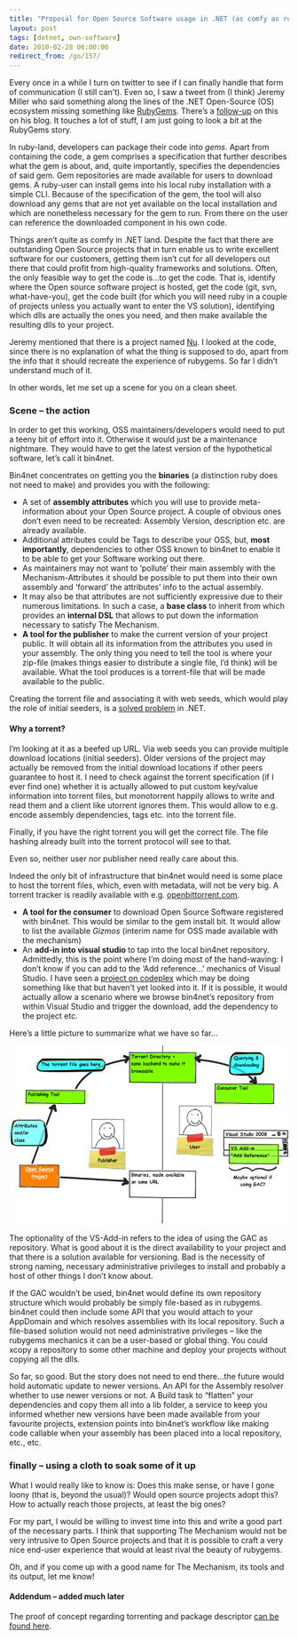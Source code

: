 ```yaml
---
title: "Proposal for Open Source Software usage in .NET (as comfy as rubygems)"
layout: post
tags: [dotnet, own-software]
date: 2010-02-28 06:00:00
redirect_from: /go/157/
---
```


Every once in a while I turn on twitter to see if I can finally handle that form of communication (I still can’t). Even so, I saw a tweet from (I think) Jeremy Miller who said something along the lines of the .NET Open-Source (OS) ecosystem missing something like [RubyGems](http://docs.rubygems.org/). There’s a [follow-up](http://codebetter.com/blogs/jeremy.miller/archive/2010/02/25/a-vision-for-fubumvc-s-component-model-gems-nu-engines-slices-oh-my.aspx) on this on his blog. It touches a lot of stuff, I am just going to look a bit at the RubyGems story.

In ruby-land, developers can package their code into _gems_. Apart from containing the code, a gem comprises a specification that further describes what the gem is about, and, quite importantly, specifies the dependencies of said gem. Gem repositories are made available for users to download gems. A ruby-user can install gems into his local ruby installation with a simple CLI. Because of the specification of the gem, the tool will also download any gems that are not yet available on the local installation and which are nonetheless necessary for the gem to run. From there on the user can reference the downloaded component in his own code.

Things aren’t quite as comfy in .NET land. Despite the fact that there are outstanding Open Source projects that in turn enable us to write excellent software for our customers, getting them isn’t cut for all developers out there that could profit from high-quality frameworks and solutions. Often, the only feasible way to get the code is...to get the code. That is, identify where the Open source software project is hosted, get the code (git, svn, what-have-you), get the code built (for which you will need ruby in a couple of projects unless you actually want to enter the VS solution), identifying which dlls are actually the ones you need, and then make available the resulting dlls to your project.

Jeremy mentioned that there is a project named [Nu](http://wiki.github.com/phatboyg/nu/). I looked at the code, since there is no explanation of what the thing is supposed to do, apart from the info that it should recreate the experience of rubygems. So far I didn’t understand much of it.

In other words, let me set up a scene for you on a clean sheet.

### Scene – the action

In order to get this working, OSS maintainers/developers would need to put a teeny bit of effort into it. Otherwise it would just be a maintenance nightmare. They would have to get the latest version of the hypothetical software, let’s call it bin4net. 

Bin4net concentrates on getting you the **binaries** (a distinction ruby does not need to make) and provides you with the following:

* A set of **assembly attributes** which you will use to provide meta-information about your Open Source project. A couple of obvious ones don’t even need to be recreated: Assembly Version, description etc. are already available.
* Additional attributes could be Tags to describe your OSS, but, **most importantly**, dependencies to other OSS known to bin4net to enable it to be able to get your Software working out there.
* As maintainers may not want to ‘pollute’ their main assembly with the Mechanism-Attributes it should be possible to put them into their own assembly and ‘forward’ the attributes’ info to the actual assembly.
* It may also be that attributes are not sufficiently expressive due to their numerous limitations. In such a case, a **base class** to inherit from which provides an **internal DSL** that allows to put down the information necessary to satisfy The Mechanism.
* **A tool for the publisher** to make the current version of your project public. It will obtain all its information from the attributes you used in your assembly. The only thing you need to tell the tool is where your zip-file (makes things easier to distribute a single file, I’d think) will be available. What the tool produces is a torrent-file that will be made available to the public.

Creating the torrent file and associating it with web seeds, which would play the role of initial seeders, is a 
[solved problem](http://projects.qnetp.net/projects/show/monotorrent) in .NET.

#### Why a torrent?

I’m looking at it as a beefed up URL. Via web seeds you can provide multiple download locations (initial seeders). Older versions of the project may actually be removed from the initial download locations if other peers guarantee to host it. I need to check against the torrent specification (if I ever find one) whether it is actually allowed to put custom key/value information into torrent files, but monotorrent happily allows to write and read them and a client like utorrent ignores them. This would allow to e.g. encode assembly dependencies, tags etc. into the torrent file.

Finally, if you have the right torrent you will get the correct file. The file hashing already built into the torrent protocol will see to that.

Even so, neither user nor publisher need really care about this.

Indeed the only bit of infrastructure that bin4net would need is some place to host the torrent files, which, even with metadata, will not be very big. A torrent tracker is readily available with e.g. [openbittorrent.com](http://openbittorrent.com/).

 * **A tool for the consumer** to download Open Source Software registered with bin4net. This would be similar to the gem install bit. It would allow to list the available _Gizmos_ (interim name for OSS made available with the mechanism) <li>An **add-in into visual studio** to tap into the local bin4net repository. Admittedly, this is the point where I’m doing most of the hand-waving: I don’t know if you can add to the ‘Add reference…’ mechanics of Visual Studio. I have seen a [project on codeplex](http://npanday.codeplex.com/) which may be doing something like that but haven’t yet looked into it. If it is possible, it would actually allow a scenario where we browse bin4net’s repository from within Visual Studio and trigger the download, add the dependency to the project etc. 

Here’s a little picture to summarize what we have so far…

[![nozz1](/assets/nozz1_thumb.png "nozz1")](/assets/nozz1_2.png)

The optionality of the VS-Add-in refers to the idea of using the GAC as repository. What is good about it is the direct availability to your project and that there is a solution available for versioning. Bad is the necessity of strong naming, necessary administrative privileges to install and probably a host of other things I don’t know about.

If the GAC wouldn’t be used, bin4net would define its own repository structure which would probably be simply file-based as in rubygems. bin4net could then include some API that you would attach to your AppDomain and which resolves assemblies with its local repository. Such a file-based solution would not need administrative privileges – like the rubygems mechanics it can be a user-based or global thing. You could xcopy a repository to some other machine and deploy your projects without copying all the dlls.

So far, so good. But the story does not need to end there...the future would hold automatic update to newer versions. An API for the Assembly resolver whether to use newer versions or not. A Build task to “flatten” your dependencies and copy them all into a lib folder, a service to keep you informed whether new versions have been made available from your favourite projects, extension points into bin4net’s workflow like making code callable when your assembly has been placed into a local repository, etc., etc.

### finally – using a cloth to soak some of it up

What I would really like to know is: Does this make sense, or have I gone loony (that is, beyond the usual)? Would open source projects adopt this? How to actually reach those projects, at least the big ones?

For my part, I would be willing to invest time into this and write a good part of the necessary parts. I think that supporting The Mechanism would not be very intrusive to Open Source projects and that it is possible to craft a very nice end-user experience that would at least rival the beauty of rubygems.

Oh, and if you come up with a good name for The Mechanism, its tools and its output, let me know!

#### Addendum – added much later

The proof of concept regarding torrenting and package descriptor [can be found here](https://github.com/flq/bin4net).
